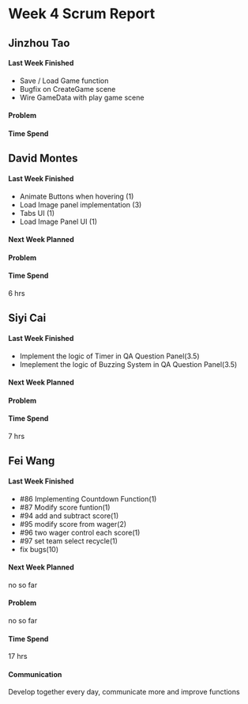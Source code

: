 # Week 4 Scrum Report 

## Jinzhou Tao

#### Last Week Finished 

- Save / Load Game function
- Bugfix on CreateGame scene
- Wire GameData with play game scene

#### Problem
#### Time Spend

## David Montes

#### Last Week Finished 
- Animate Buttons when hovering (1)
- Load Image panel implementation (3)
- Tabs UI (1)
- Load Image Panel UI (1)

#### Next Week Planned
#### Problem
#### Time Spend
6 hrs

## Siyi Cai

#### Last Week Finished 
- Implement the logic of Timer in QA Question Panel(3.5)
- Imeplement the logic of Buzzing System in QA Question Panel(3.5)
#### Next Week Planned
#### Problem
#### Time Spend
7 hrs



## Fei Wang

#### Last Week Finished 
- #86 Implementing Countdown Function(1)
- #87 Modify score funtion(1)
- #94 add and subtract score(1)
- #95 modify score from wager(2)
- #96 two wager control each score(1)
- #97 set team select recycle(1)
- fix bugs(10)
#### Next Week Planned
no so far
#### Problem
no so far
#### Time Spend
17 hrs
#### Communication
Develop together every day, communicate more and improve functions
